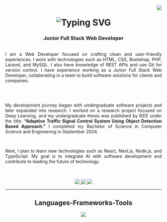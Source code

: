 
<img align="right" src="https://visitor-badge.laobi.icu/badge?page_id=smmehedi4u.smmehedi4u" />

<h1 align="center">
  <img src="https://readme-typing-svg.herokuapp.com?font=Righteous&size=35&pause=1000&color=3498DB&center=true&vCenter=true&width=500&height=70&lines=Hi+There!+👋;+I'm+Mehedi+Hasan;" alt="Typing SVG" />
</h1>



<h3 align="center">Junior Full Stack Web Developer</h3>

<br/>

<div align="justify">
I am a Web Developer focused on crafting clean and user-friendly experiences. I work with technologies such as HTML, CSS, Bootstrap, PHP, Laravel, and MySQL. I also have knowledge of REST APIs and use Git for version control. I have experience working as a Junior Full Stack Web Developer, collaborating in a team to build software solutions for clients and companies.

<br/><br/>

My development journey began with undergraduate software projects and later expanded into research. I worked on a research project focused on Deep Learning, and my undergraduate thesis was published by IEEE under the title: <b>“Adaptive Traffic Signal Control System Using Object Detection Based Approach.”</b> I completed my Bachelor of Science in Computer Science and Engineering in September 2024.

<br/>

Next, I plan to learn new technologies such as React, Next.js, Node.js, and TypeScript. My goal is to integrate AI with software development and contribute to leading the future of technology.

</div>

<br/>
<br/>
 
<div align="center"> 
<a href="mailto:mehedisarker379@gmail.com" target="_blank">
    <img src="https://img.shields.io/badge/Gmail-333333?style=for-the-badge&logo=gmail&logoColor=red" />
</a>
<a href="https://www.linkedin.com/in/mehedi-hasan-muhit-8714841b0/" target="_blank">
    <img src="https://img.shields.io/badge/LinkedIn-0077B5?style=for-the-badge&logo=linkedin&logoColor=white" target="_blank" />
</a>
<a href="https://smmehedi4u.github.io/portfolio/" target="_blank">
    <img src="https://img.shields.io/badge/Portfolio-FF5722?style=for-the-badge&logo=todoist&logoColor=white" target="_blank" /> <!-- sqlite, safari, google-chrome are other good icon options -->
</a>
</div>

 <hr/>
 
<h2 align="center">Languages-Frameworks-Tools</h2>
<div align="center">
    <img src="https://skillicons.dev/icons?i=html,css,bootstrap,tailwind,php,laravel,mysql,git,github,linux,apple,vscode,postman" />
</div>
